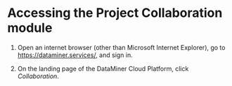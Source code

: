 # Accessing the Project Collaboration module

1. Open an internet browser (other than Microsoft Internet Explorer), go to
<https://dataminer.services/>, and sign in.

2. On the landing page of the DataMiner Cloud Platform, click *Collaboration*.
